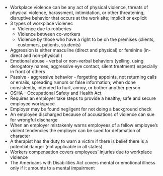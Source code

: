 - Workplace violence can be any act of physical violence, threats of physical violence, harassment, intimidation, or other threatening, disruptive behavior that occurs at the work site; implicit or explicit
- 3 types of workplace violenec
	- Violence due to robberies
	- Violence between co-workers
	- Violence by those who have a right to be on the premises (clients, customers, patients, students)
- Aggression is either masculine (direct and physical) or feminine (in-direct and non-physical )
- Emotional abuse - verbal or non-verbal behaviors (yelling, using derogatory names, aggressive eye contact, silent treatment) especially in front of others
- Passive - aggressive behavior - forgetting appoints, not returning calls or emails, spreading rumors or false information; when done consistently, intended to hurt, annoy, or bother another person
- OSHA - Occupational Safety and Health Act
- Requires an employer take steps to provide a healthy, safe and secure employee workspace
- Employer may be found negligent for not doing a background check
- An employee discharged because of accusations of violence can sue for wrongful discharge
- When an employer mistakenly warns employees of a fellow employee’s violent tendencies the employer can be sued for defamation of character
- A therapist has the duty to warn a victim if there is belief there is a potential danger (not applicable in all states)
- Workers compensation covers employees’ injuries due to workplace violence
- The Americans with Disabilities Act covers mental or emotional illness only if it amounts to a mental impairment 